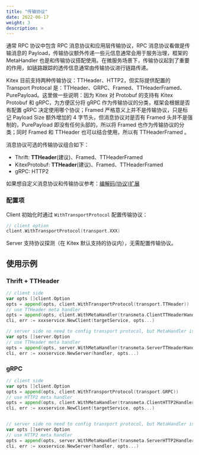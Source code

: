 ```yaml
---
title: "传输协议"
date: 2022-06-17
weight: 3
description: >
---
```


通常 RPC 协议中包含 RPC 消息协议和应用层传输协议，RPC 消息协议看做是传输消息的 Payload，传输协议额外传递一些元信息通常会用于服务治理，框架的 MetaHandler 也是和传输协议搭配使用。在微服务场景下，传输协议起到了重要的作用，如链路跟踪的透传信息通常由传输协议进行链路传递。

Kitex 目前支持两种传输协议：TTHeader、HTTP2，但实际提供配置的 Transport Protocal 是：TTHeader、GRPC、Framed、TTHeaderFramed、PurePayload。这里做一些说明：因为 Kitex 对 Protobuf 的支持有 Kitex Protobuf 和 gRPC，为方便区分将 gRPC 作为传输协议的分类，框架会根据是否有配置 gRPC 决定使用哪个协议；Framed 严格意义上并不是传输协议，只是标记 Payload Size 额外增加的 4 字节头，但消息协议对是否有 Framed 头并不是强制的，PurePayload 即没有任何头部的，所以将 Framed 也作为传输协议的分类；同时 Framed 和 TTHeader 也可以结合使用，所以有 TTHeaderFramed 。


消息协议可选的传输协议组合如下：

* Thrift: **TTHeader**(建议)、Framed、TTHeaderFramed
* KitexProtobuf: **TTHeader**(建议)、Framed、TTHeaderFramed
* gRPC: HTTP2

如果想自定义消息协议和传输协议参考：[编解码(协议)扩展](../../framework-exten/codec)

### 配置项

Client 初始化时通过 `WithTransportProtocol` 配置传输协议：

```go
// client option
client.WithTransportProtocol(transport.XXX)
```

Server 支持协议探测（在 Kitex 默认支持的协议内），无需配置传输协议。

## 使用示例

### Thrift + TTHeader

```go
// client side
var opts []client.Option
opts = append(opts, client.WithTransportProtocol(transport.TTHeader))
// use TTHeader meta handler
opts = append(opts, client.WithMetaHandler(transmeta.ClientTTHeaderHandler))
cli, err := xxxservice.NewClient(targetService, opts...)

// server side no need to config transport protocol, but MetaHandler is needed
var opts []server.Option
// use TTHeader meta handler
opts = append(opts, server.WithMetaHandler(transmeta.ServerTTHeaderHandler))
cli, err := xxxservice.NewServer(handler, opts...)
```


### gRPC

```go
// client side
var opts []client.Option
opts = append(opts, client.WithTransportProtocol(transport.GRPC))
// use HTTP2 meta handler
opts = append(opts, client.WithMetaHandler(transmeta.ClientHTTP2Handler))
cli, err := xxxservice.NewClient(targetService, opts...)


// server side no need to config transport protocol, but MetaHandler is needed
var opts []server.Option
// use HTTP2 meta handler
opts = append(opts, server.WithMetaHandler(transmeta.ServerHTTP2Handler))
cli, err := xxxservice.NewServer(handler, opts...)
```

